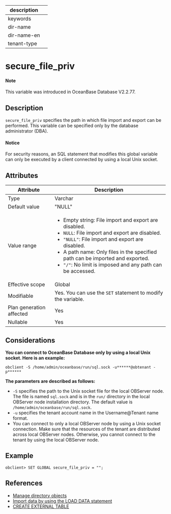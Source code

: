| description ||
|---|---|
| keywords ||
| dir-name ||
| dir-name-en ||
| tenant-type ||

# secure_file_priv

<main id="notice" type='explain'>
  <h4>Note</h4>
  <p>This variable was introduced in OceanBase Database V2.2.77. </p>
</main>

## Description

`secure_file_priv` specifies the path in which file import and export can be performed. This variable can be specified only by the database administrator (DBA).

<main id="notice" type='notice'>
  <h4>Notice</h4>
  <p>For security reasons, an SQL statement that modifies this global variable can only be executed by a client connected by using a local Unix socket. </p>
</main>

## Attributes

| **Attribute** | **Description** |
|-----------|---------|
| Type | Varchar |
| Default value | "NULL" |
| Value range | <ul><li>Empty string: File import and export are disabled. </li><li> `NULL`: File import and export are disabled.  </li><li> `"NULL"`: File import and export are disabled.  </li><li>A path name: Only files in the specified path can be imported and exported.  </li><li>`"/"`: No limit is imposed and any path can be accessed. </li></ul> |
| Effective scope | Global |
| Modifiable | Yes. You can use the `SET` statement to modify the variable.  |
| Plan generation affected | Yes |
| Nullable | Yes |

## Considerations

**You can connect to OceanBase Database only by using a local Unix socket. Here is an example:**

```shell
obclient -S /home/admin/oceanbase/run/sql.sock -u******@obtenant -p******
```

**The parameters are described as follows:**

* `-S` specifies the path to the Unix socket file for the local OBServer node. The file is named `sql.sock` and is in the `run/` directory in the local OBServer node installation directory. The default value is `/home/admin/oceanbase/run/sql.sock`.
* `-u` specifies the tenant account name in the Username@Tenant name format.
* You can connect to only a local OBServer node by using a Unix socket connection. Make sure that the resources of the tenant are distributed across local OBServer nodes. Otherwise, you cannot connect to the tenant by using the local OBServer node.

## Example

```shell
obclient> SET GLOBAL secure_file_priv = "";
```

## References

* [Manage directory objects](../../../../700.reference/300.database-object-management/200.manage-object-of-oracle-mode/900.manage-directories-of-oracle-mode.md)
* [Import data by using the LOAD DATA statement](../../../../500.data-migration/700.migrate-data-from-csv-file-to-oceanbase-database/200.use-the-load-command-to-load-the-csv-data-file-to-the-oceanbase-database.md)
* [CREATE EXTERNAL TABLE](../../../../700.reference/500.sql-reference/100.sql-syntax/200.common-tenant-of-mysql-mode/600.sql-statement-of-mysql-mode/2200.create-external-table-of-mysql-mode.md)
